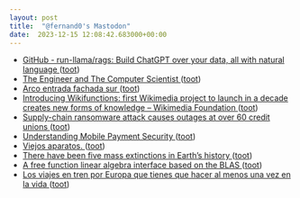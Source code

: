 ```yaml
---
layout: post
title:  "@fernand0's Mastodon"
date:  2023-12-15 12:08:42.683000+00:00
---
```

*  [GitHub - run-llama/rags: Build ChatGPT over your data, all with natural language ](https://github.com/run-llama/rag) ([toot](https://mastodon.social/@fernand0/111584354151451443))
*  [The Engineer and The Computer Scientist ](https://blog.computationalcomplexity.org/2023/11/the-engineer-and-computer-scientist.htm) ([toot](https://mastodon.social/@fernand0/111584178647261791))
*  [Arco entrada fachada sur ](https://www.flickr.com/photos/fernand0/53388179600) ([toot](https://mastodon.social/@fernand0/111584128427788224))
*  [Introducing Wikifunctions: first Wikimedia project to launch in a decade creates new forms of knowledge – Wikimedia Foundation ](https://wikimediafoundation.org/news/2023/12/05/introducing-wikifunctions-first-wikimedia-project-to-launch-in-a-decade-creates-new-forms-of-knowledge) ([toot](https://mastodon.social/@fernand0/111584046567912110))
*  [Supply-chain ransomware attack causes outages at over 60 credit unions ](https://www.tripwire.com/state-of-security/supply-chain-ransomware-attack-causes-outages-over-60-credit-union) ([toot](https://mastodon.social/@fernand0/111583814070065465))
*  [Understanding Mobile Payment Security ](https://www.tripwire.com/state-of-security/understanding-mobile-payment-securit) ([toot](https://mastodon.social/@fernand0/111582083822478924))
*  [Viejos aparatos. ](https://avecesunafoto.wordpress.com/2023/12/14/viejos-aparatos) ([toot](https://mastodon.social/@fernand0/111580134695723293))
*  [There have been five mass extinctions in Earth’s history ](https://ourworldindata.org/mass-extinction) ([toot](https://mastodon.social/@fernand0/111580124055950694))
*  [A free function linear algebra interface based on the BLAS ](https://isocpp.org/files/papers/P1673R13.htm) ([toot](https://mastodon.social/@fernand0/111579867272401291))
*  [Los viajes en tren por Europa que tienes que hacer al menos una vez en la vida ](https://www.timeout.es/madrid/es/viaje/los-viajes-en-tren-mas-bonitos-y-espectaculares-por-europ) ([toot](https://mastodon.social/@fernand0/111579637886571389))
